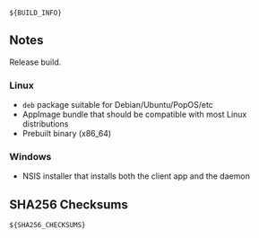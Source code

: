 ```
${BUILD_INFO}
```

## Notes

Release build.

### Linux

- `deb` package suitable for Debian/Ubuntu/PopOS/etc
- AppImage bundle that should be compatible with most Linux distributions
- Prebuilt binary (x86_64)

### Windows

- NSIS installer that installs both the client app and the daemon

## SHA256 Checksums

```
${SHA256_CHECKSUMS}
```
